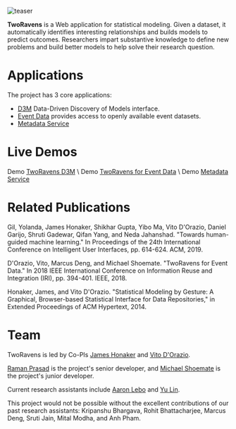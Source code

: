 ![teaser](/static/teaser.png)

**TwoRavens** is a Web application for statistical modeling. Given a dataset, it automatically identifies interesting relationships and builds models to predict outcomes. Researchers impart substantive knowledge to define new problems and build better models to help solve their research question.

# Applications

The project has 3 core applications:
* [D3M](/D3M/index.md) Data-Driven Discovery of Models interface.
* [Event Data](/EventData/index.md) provides access to openly available event datasets.
* [Metadata Service](/Metadata/index.md)

# Live Demos
Demo [TwoRavens D3M](http://2ravens.org) \\
Demo [TwoRavens for Event Data](http://eventdata.2ravens.org) \\
Demo [Metadata Service](http://metadata.2ravens.org)

# Related Publications
Gil, Yolanda, James Honaker, Shikhar Gupta, Yibo Ma, Vito D'Orazio, Daniel Garijo, Shruti Gadewar, Qifan Yang, and Neda Jahanshad. "Towards human-guided machine learning." In Proceedings of the 24th International Conference on Intelligent User Interfaces, pp. 614-624. ACM, 2019.

D'Orazio, Vito, Marcus Deng, and Michael Shoemate. "TwoRavens for Event Data." In 2018 IEEE International Conference on Information Reuse and Integration (IRI), pp. 394-401. IEEE, 2018.

Honaker, James, and Vito D'Orazio. "Statistical Modeling by Gesture: A Graphical, Browser-based Statistical Interface for Data Repositories," in Extended Proceedings of ACM Hypertext, 2014.

# Team
TwoRavens is led by Co-PIs [James Honaker](http://hona.kr/) and [Vito D'Orazio](http://vitodorazio.com).

[Raman Prasad](https://github.com/raprasad) is the project's senior developer, and [Michael Shoemate](https://github.com/shoeboxam) is the project's junior developer.

Current research assistants include [Aaron Lebo](https://github.com/aaron-lebo) and [Yu Lin](https://github.com/voidstrike).

This project would not be possible without the excellent contributions of our past research assistants: Kripanshu Bhargava, Rohit Bhattacharjee, Marcus Deng, Sruti Jain, Mital Modha, and Anh Pham.
